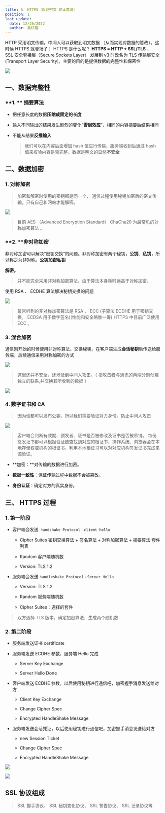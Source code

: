 ```yaml
---
title: 5. HTTPS（保证密⽂ 防⽌篡改）
position: 1
last_update:
  date: 12/26/2022
  author: 高红翔
---
```


HTTP 采⽤明⽂传输，中间⼈可以获取到明⽂数据 （从⽽实现对数据的篡改）。这时候 HTTPS 就登场了！ HTTPS 是什么呢？ **HTTPS = HTTP + SSL/TLS** ， SSL 安全套接层（Secure Sockets Layer） 发展到 v3 时改名为 TLS 传输层安全(Transport Layer Security)，主要的⽬的是提供数据的完整性和保密性

![](https://raw.githubusercontent.com/ghx9908/image-hosting/master/img/20221226120753.png)

## **⼀、数据完整性**

### **1. ** **摘要算法**

- 把任意⻓度的数据**压缩成固定的⻓度**

- 输⼊不同输出的结果发⽣剧烈的变化“**雪崩效应**”，相同的内容摘要后结果相同

- 不能从结果**反推输⼊**

  > 我们可以在内容后⾯增加 hash 值进⾏传输，服务端收到后通过 hash 值来校验内容是否完整。数据是明⽂的显然**不安全**

## **⼆、数据加密**

### 1. 对称加密

> 加密和解密时使⽤的密钥都是同⼀个， 通信过程使⽤秘钥加密后的密⽂传输。只有⾃⼰和⽹站才能解密。

![](https://raw.githubusercontent.com/ghx9908/image-hosting/master/img/20221226122706.png)

> ⽬前 AES （Advanced Encryption Standard） ChaCha20 为最常⻅的对称加密算法 。

### **2. **⾮对称加密

⾮对称加密可以解决“密钥交换”的问题。⾮对称加密有两个秘钥，**公钥**、**私钥**，所以称之为⾮对称。**公钥加密私钥**

**解密。**

> 并不能完全采⽤⾮对称加密算法，由于算法本身耗时远⾼于对称加密。

使⽤ RSA 、 ECDHE 算法解决秘钥交换的问题

![](https://raw.githubusercontent.com/ghx9908/image-hosting/master/img/20221226122909.png)

> 最常听到的⾮对称加密算法是 RSA 、 ECC (⼦算法 ECDHE ⽤于密钥交换， ECDSA ⽤于数字签名)(性能和安全略胜⼀筹) HTTPS 中⽬前⼴泛使⽤ ECC 。

### 3. 混合加密

通信刚开始的时候使⽤⾮对称算法，交换秘钥。在客户端⽣成**会话秘钥**后传送给服务端，后续通信采⽤对称加密的⽅式

![](https://raw.githubusercontent.com/ghx9908/image-hosting/master/img/20221226122909.png)

> 这⾥还并不安全，还涉及到中间⼈攻击。（ 指攻击者与通讯的两端分别创建独⽴的联系,并交换其所收到的数据 ）

![](https://raw.githubusercontent.com/ghx9908/image-hosting/master/img/20221226123339.png)

### 4. 数字证书和 CA

> 因为谁都可以发布公钥，所以我们需要验证对⽅身份。防⽌中间⼈攻击

![](https://raw.githubusercontent.com/ghx9908/image-hosting/master/img/20221226123540.png)

> 客户端会判断有效期、颁发者、证书是否被修改及证书是否被吊销。 每份签发证书都可以根据验证链查找到对应的根证书，操作系统、浏览器会在本地存储权威机构的根证书，利⽤本地根证书可以对对应机构签发证书完成来源验证。

- **加密：**对传输的数据进⾏加密。

- **数据⼀致性**：保证传输过程中数据不会被篡改。

- **身份认证**：确定对⽅的真实身份。

## 三、 HTTPS 过程

### 1. 第⼀阶段

- 客户端会发送` handshake Protocol：client hello`

  - Cipher Suites 密钥交换算法 + 签名算法 + 对称加密算法 + 摘要算法 套件列表

  - Random 客户端随机数

  - Version: TLS 1.2

- 服务端会发送 `handleshake Protocol：Server Hello`

  - Version: TLS 1.2

  - Random 服务端随机数

  - Cipher Suites：选择的套件

> 双⽅选择 TLS 版本，确定加密算法，⽣成两个随机数

### 2. 第⼆阶段

- 服务端发送证书 certificate

- 服务端发送 ECDHE 参数，服务端 Hello 完成

  - Server Key Exchange

  - Server Hello Done

- 客户端发送 ECDHE 参数，以后使⽤秘钥进⾏通信吧，加密握⼿消息发送给对⽅

  - Client Key Exchange

  - Change Cipher Spec

  - Encrypted HandleShake Message

- 服务端发送会话凭证，以后使⽤秘钥进⾏通信吧，加密握⼿消息发送给对⽅

  - new Session Ticket

  - Change Cipher Spec

  - Encrypted HandleShake Message

![](https://raw.githubusercontent.com/ghx9908/image-hosting/master/img/20221226124922.png)

![](https://raw.githubusercontent.com/ghx9908/image-hosting/master/img/20221226125026.png)

## SSL 协议组成

> SSL 握⼿协议、 SSL 秘钥变化协议、 SSL 警告协议、 SSL 记录协议等
